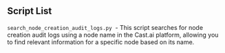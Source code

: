 ## Script List 

`search_node_creation_audit_logs.py`  - This script searches for node creation audit logs using a node name in the Cast.ai platform, allowing you to find relevant information for a specific node based on its name.